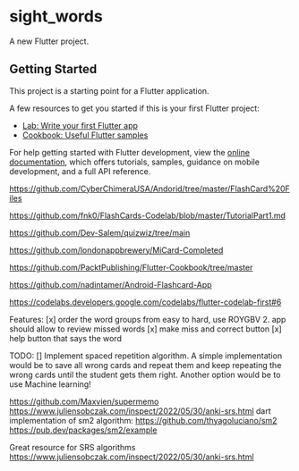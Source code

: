 # sight_words

A new Flutter project.

## Getting Started

This project is a starting point for a Flutter application.

A few resources to get you started if this is your first Flutter project:

- [Lab: Write your first Flutter app](https://docs.flutter.dev/get-started/codelab)
- [Cookbook: Useful Flutter samples](https://docs.flutter.dev/cookbook)

For help getting started with Flutter development, view the
[online documentation](https://docs.flutter.dev/), which offers tutorials,
samples, guidance on mobile development, and a full API reference.

<https://github.com/CyberChimeraUSA/Andorid/tree/master/FlashCard%20Files>

<https://github.com/fnk0/FlashCards-Codelab/blob/master/TutorialPart1.md>

https://github.com/Dev-Salem/quizwiz/tree/main

https://github.com/londonappbrewery/MiCard-Completed

https://github.com/PacktPublishing/Flutter-Cookbook/tree/master

https://github.com/nadintamer/Android-Flashcard-App

https://codelabs.developers.google.com/codelabs/flutter-codelab-first#6


Features: 
[x] order the word groups from easy to hard, use ROYGBV
2. app should allow to review missed words
[x] make miss and correct button
[x] help button that says the word


TODO: 
[] Implement spaced repetition algorithm. 
A simple implementation would be to save all wrong cards and repeat them and keep repeating the wrong cards until the student gets them right. 
Another option would be to use Machine learning!


https://github.com/Maxvien/supermemo
https://www.juliensobczak.com/inspect/2022/05/30/anki-srs.html
dart implementation of sm2 algorithm:
https://github.com/thyagoluciano/sm2
https://pub.dev/packages/sm2/example


Great resource for SRS algorithms
https://www.juliensobczak.com/inspect/2022/05/30/anki-srs.html
